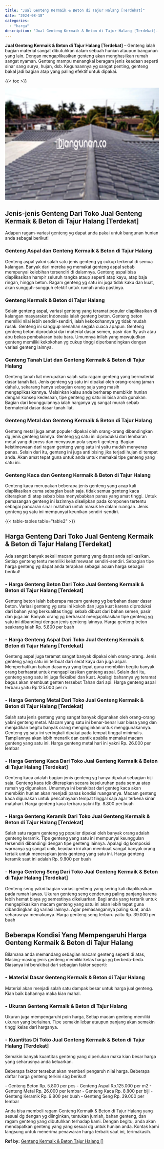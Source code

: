 ```yaml
---
title: "Jual Genteng Kermaik & Beton di Tajur Halang [Terdekat]"
date: "2024-08-18"
categories: 
  - "harga"
description: "Jual Genteng Kermaik & Beton di Tajur Halang [Terdekat]. Anda bisa membeli ragam Genteng Kermaik & Beton di Tajur Halang yang sesuai dg dengan yg diinginkan,..."
---
```


**Jual Genteng Kermaik & Beton di Tajur Halang \[Terdekat\]** – Genteng ialah bagian material sangat dibutuhkan dalam sebuah hunian ataupun bangunan yang lain. Dengan mengaplikasikan genteng akan menghasilkan rumah sangat nyaman. Genteng mampu menangkal beragam jenis keadaan seperti sinar sang surya, hujan, dsb. Kegunaannya yg sangat penting, genteng bakal jadi bagian atap yang paling efektif untuk dipakai.

{{< toc >}}

![Jual Genteng Kermaik & Beton di Tajur Halang [Terdekat]](/images/genteng-minimalis-murah07.png)

## Jenis-jenis Genteng Dari Toko Jual Genteng Kermaik & Beton di Tajur Halang \[Terdekat\]

Adapun ragam-variasi genteng yg dapat anda pakai untuk bangunan hunian anda sebagai berikut!

### Genteng Aspal dan Genteng Kermaik & Beton di Tajur Halang

Genteng aspal yakni salah satu jenis genteng yg cukup terkenal di semua kalangan. Banyak dari mereka yg memakai genteng aspal sebab mempunyai kelebihan tersendiri di dalamnya. Genteng aspal bisa diaplikasikan hampir seluruh rangka ataup seperti atap kayu, atap baja ringan, hingga beton. Ragam genteng yg satu ini juga tidak kaku dan kuat, akan sungguh-sungguh efektif untuk rumah anda pastinya.

### Genteng Kermaik & Beton di Tajur Halang

Selain genteng aspal, variasi genteng yang teramat populer diaplikasikan di kalangan masyarakat Indonesia ialah genteng beton. Genteng beton memiliki nilai lebih sendiri-sendiri, ialah kekokohannya yg tidak mudah rusak. Genteng ini sanggup menahan segala cuaca apapun. Genteng genteng beton diproduksi dari material dasar semen, pasir dan fly ash atau abu bekas pembakaran batu bara. Umumnya inilah yang mewujudkan genteng memiliki kekokohan yg cukup tinggi diperbandingkan dengan variasi genteng lainnya.

### Genteng Tanah Liat dan Genteng Kermaik & Beton di Tajur Halang

Genteng tanah liat merupakan salah satu ragam genteng yang bermaterial dasar tanah liat. Jenis genteng yg satu ini dipakai oleh orang-orang jaman dahulu, sekarang hanya sebagian orang saja yang masih mengaplikasikannya. Melainkan kalau anda berharap membikin hunian dengan konsep kedesaan, tipe genteng yg satu ini bisa anda gunakan. Bagian dari keunggulannya ialah harganya yg sangat murah sebab bermaterial dasar dasar tanah liat.

### Genteng Metal dan Genteng Kermaik & Beton di Tajur Halang

Genteng metal juga amat populer dipakai oleh orang-orang dibandingkan dg jenis genteng lainnya. Genteng yg satu ini diproduksi dari lembaran metal yang di press dan menyusun pola seperti genteng. Bagian keistimewaan dari ragam genteng yang satu ini yaitu mudah menyerap panas. Selain dari itu, genteng ini juga anti bising jika terjadi hujan di tempat anda. Akan amat tepat guna untuk anda untuk memakai tipe genteng yang satu ini.

### Genteng Kaca dan Genteng Kermaik & Beton di Tajur Halang

Genteng kaca merupakan beberapa jenis genteng yang acap kali diaplikasikan cuma sebagian buah saja. tidak semua genteng kaca diterapkan di atap sebab bisa menyebabkan panas yang amat tinggi. Untuk pemasangan genteng ini lazimnya diselipkan pada komponen tertentu sebagai pancaran sinar matahari untuk masuk ke dalam ruangan. Jenis genteng yg satu ini mempunyai keunikan sendiri-sendiri.

{{< table-tables table="table2" >}}

## Harga Genteng Dari Toko Jual Genteng Kermaik & Beton di Tajur Halang \[Terdekat\]

Ada sangat banyak sekali macam genteng yang dapat anda aplikasikan. Setiap genteng tentu memiliki keistimewaan sendiri-sendiri. Sebagian tipe harga genteng yg dapat anda terapkan sebagai acuan harga sebagai berikut!

### \- Harga Genteng Beton Dari Toko Jual Genteng Kermaik & Beton di Tajur Halang \[Terdekat\]

Genteng beton ialah beberapa macam genteng yg berbahan dasar dasar beton. Variasi genteng yg satu ini kokoh dan juga kuat karena diproduksi dari bahan yang berkualitas tinggi sebab dibuat dari bahan semen, pasir dan juga air. Banyak orang yg berhasrat mengaplikasikan tipe genteng yg satu ini dibandingi dengan jenis genteng lainnya. Harga genteng beton seakrang ialah Rp. 5.800 per buah

### \- Harga Genteng Aspal Dari Toko Jual Genteng Kermaik & Beton di Tajur Halang \[Terdekat\]

Genteng aspal juga teramat sangat banyak dipakai oleh orang-orang. Jenis genteng yang satu ini terbuat dari serat kayu dan juga aspal. Memperhatikan bahan dasarnya yang tepat guna membikin begitu banyak orang berhasrat untuk mengaplikasikan genteng aspal. Selain dari itu, genteng yang satu ini juga fleksibel dan kuat. Apalagi bahannya yg teramat bagus akan membuat genten tersebut Tahan dari api. Harga genteng aspal terbaru yaitu Rp.125.000 per m

### \- Harga Genteng Metal Dari Toko Jual Genteng Kermaik & Beton di Tajur Halang \[Terdekat\]

Salah satu jenis genteng yang sangat banyak digunakan oleh orang-orang yakni genteng metal. Macam yang satu ini benar-benar luar biasa yang dan menjadikan begitu banyak orang menginginkan untuk menggunakannya. Genteng yg satu ini seringkali dipakai pada tempat tinggal minimalis. Tampilannya akan lebih menarik dan cantik apabila memakai macam genteng yang satu ini. Harga genteng metal hari ini yakni Rp. 26.000 per lembar

### \- Harga Genteng Kaca Dari Toko Jual Genteng Kermaik & Beton di Tajur Halang \[Terdekat\]

Genteng kaca adalah bagian jenis genteng yg hanya dipakai sebagian biji saja. Genteng kaca tdk diterapkan secara keseluruhan pada semua atap rumah yg digunakan. Umumnya ini berakibat dari genteg kaca akan membikin hunian akan menjadi panas kondisi ruangannya. Macam genteng kaca digunakan untuk pencahayaan tempat tinggal saja agar terkena sinar matahari. Harga genteng kaca terbaru yakni Rp. 8.800 per buah

### \- Harga Genteng Keramik Dari Toko Jual Genteng Kermaik & Beton di Tajur Halang \[Terdekat\]

Salah satu ragam genteng yg populer dipakai oleh banyak orang adalah genteng keramik. Tipe genteng yang satu ini mempunyai keunggulan tersendiri dibandingi dengan tipe genteng lainnya. Apalagi dg komposisi warnanya yg sangat unik, keadaan ini akan membuat sangat banyak orang tertaik untuk menerapkan jenis genteng yang satu ini. Harga genteng keramik saat ini adalah Rp. 9.800 per buah

### \- Harga Genteng Seng Dari Toko Jual Genteng Kermaik & Beton di Tajur Halang \[Terdekat\]

Genteng seng yakni bagian variasi genteng yang sering kali diaplikasikan pada rumah lawas. Ukuran genteng seng cenderung paling panjang karena lebih hemat biaya yg semestinya dikeluarkan. Bagi anda yang tertarik untuk mengaplikasikan macam genteng yang satu ini akan lebih tepat guna dibandingkan dg variasi lainnya. Agar pemasangannya paling kuat, anda seharusnya memakunya. Harga genteng seng terbaru yaitu Rp. 39.000 per buah

## Beberapa Kondisi Yang Mempengaruhi Harga Genteng Kermaik & Beton di Tajur Halang

Bilamana anda memandang sebagian macam genteng seperti di atas, Masing-masing jenis genteng memiliki kelas harga yg berbeda-beda. Biasanya ini berakibat dari sebagian faktor seperti:

### \- Material Dasar Genteng Kermaik & Beton di Tajur Halang

Material akan menjadi salah satu dampak besar untuk harga jual genteng. Kian baik bahannya maka kian mahal.

### \- Ukuran Genteng Kermaik & Beton di Tajur Halang

Ukuran juga mempengaruhi poin harga, Setiap macam genteng memiliki ukuran yang berlainan. Tipe semakin lebar ataupun panjang akan semakin tinggi kelas dari harganya.

### \- Kuantitas Di Toko Jual Genteng Kermaik & Beton di Tajur Halang \[Terdekat\]

Semakin banyak kuantitas genteng yang diperlukan maka kian besar harga yang seharusnya anda keluarkan.

Beberapa faktor tersebut akan memberi pengaruh nilai harga. Beberapa daftar harga genteng terkini sbg berikut!

\- Genteng Beton Rp. 5.800 per pcs - Genteng Aspal Rp.125.000 per m2 - Genteng Metal Rp. 26.000 per lembar - Genteng Kaca Rp. 8.800 per biji - Genteng Keramik Rp. 9.800 per buah - Genteng Seng Rp. 39.000 per lembar

Anda bisa membeli ragam Genteng Kermaik & Beton di Tajur Halang yang sesuai dg dengan yg diinginkan, tentukan jumlah, bahan genteng, dan ragam genteng yang dibutuhkan terhadap kami. Dengan begitu, anda akan mendapatkan genteng yang yang sesuai dg untuk hunian anda. Kontak kami langsung untuk menerima penawaran harga terbaik saat ini, terimakasih.

**Ref by:**  [Genteng Kermaik & Beton  Tajur Halang []](https://id.wikipedia.org/wiki/Genteng)
